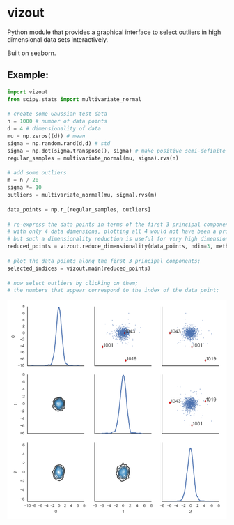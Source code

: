# vizout
Python module that provides a graphical interface to select outliers
in high dimensional data sets interactively.

Built on seaborn.


## Example:

```python
import vizout
from scipy.stats import multivariate_normal

# create some Gaussian test data
n = 1000 # number of data points
d = 4 # dimensionality of data
mu = np.zeros((d)) # mean
sigma = np.random.rand(d,d) # std
sigma = np.dot(sigma.transpose(), sigma) # make positive semi-definite
regular_samples = multivariate_normal(mu, sigma).rvs(n)

# add some outliers
m = n / 20
sigma *= 10
outliers = multivariate_normal(mu, sigma).rvs(m)

data_points = np.r_[regular_samples, outliers]

# re-express the data points in terms of the first 3 principal components;
# with only 4 data dimensions, plotting all 4 would not have been a problem,
# but such a dimensionality reduction is useful for very high dimensional data sets
reduced_points = vizout.reduce_dimensionality(data_points, ndim=3, method='pca', whiten=True)

# plot the data points along the first 3 principal components;
selected_indices = vizout.main(reduced_points)

# now select outliers by clicking on them;
# the numbers that appear correspond to the index of the data point;
```

![alt tag](./figure_1.png)
